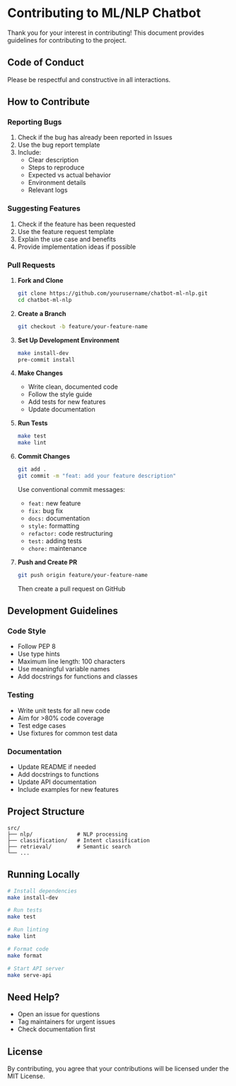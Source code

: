 # Contributing to ML/NLP Chatbot

Thank you for your interest in contributing! This document provides guidelines for contributing to the project.

## Code of Conduct

Please be respectful and constructive in all interactions.

## How to Contribute

### Reporting Bugs

1. Check if the bug has already been reported in Issues
2. Use the bug report template
3. Include:
   - Clear description
   - Steps to reproduce
   - Expected vs actual behavior
   - Environment details
   - Relevant logs

### Suggesting Features

1. Check if the feature has been requested
2. Use the feature request template
3. Explain the use case and benefits
4. Provide implementation ideas if possible

### Pull Requests

1. **Fork and Clone**
   ```bash
   git clone https://github.com/yourusername/chatbot-ml-nlp.git
   cd chatbot-ml-nlp
   ```

2. **Create a Branch**
   ```bash
   git checkout -b feature/your-feature-name
   ```

3. **Set Up Development Environment**
   ```bash
   make install-dev
   pre-commit install
   ```

4. **Make Changes**
   - Write clean, documented code
   - Follow the style guide
   - Add tests for new features
   - Update documentation

5. **Run Tests**
   ```bash
   make test
   make lint
   ```

6. **Commit Changes**
   ```bash
   git add .
   git commit -m "feat: add your feature description"
   ```
   
   Use conventional commit messages:
   - `feat:` new feature
   - `fix:` bug fix
   - `docs:` documentation
   - `style:` formatting
   - `refactor:` code restructuring
   - `test:` adding tests
   - `chore:` maintenance

7. **Push and Create PR**
   ```bash
   git push origin feature/your-feature-name
   ```
   Then create a pull request on GitHub

## Development Guidelines

### Code Style

- Follow PEP 8
- Use type hints
- Maximum line length: 100 characters
- Use meaningful variable names
- Add docstrings for functions and classes

### Testing

- Write unit tests for all new code
- Aim for >80% code coverage
- Test edge cases
- Use fixtures for common test data

### Documentation

- Update README if needed
- Add docstrings to functions
- Update API documentation
- Include examples for new features

## Project Structure

```
src/
├── nlp/              # NLP processing
├── classification/   # Intent classification
├── retrieval/        # Semantic search
└── ...
```

## Running Locally

```bash
# Install dependencies
make install-dev

# Run tests
make test

# Run linting
make lint

# Format code
make format

# Start API server
make serve-api
```

## Need Help?

- Open an issue for questions
- Tag maintainers for urgent issues
- Check documentation first

## License

By contributing, you agree that your contributions will be licensed under the MIT License.